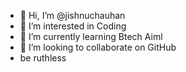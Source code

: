- 👋 Hi, I’m @jishnuchauhan
- 👀 I’m interested in Coding 
- 🌱 I’m currently learning Btech Aiml 
- 💞️ I’m looking to collaborate on GitHub 
- be ruthless

<!---
jishnukeyhack/jishnukeyhack is a ✨ special ✨ repository because its `README.md` (this file) appears on your GitHub profile.
You can click the Preview link to take a look at your changes.
--->
